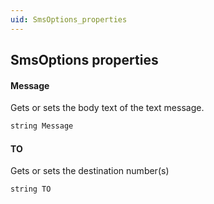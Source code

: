```yaml
---
uid: SmsOptions_properties
---
```


## SmsOptions properties

#### Message

Gets or sets the body text of the text message.

```txt
string Message
```

#### TO

Gets or sets the destination number(s)

```txt
string TO
```
